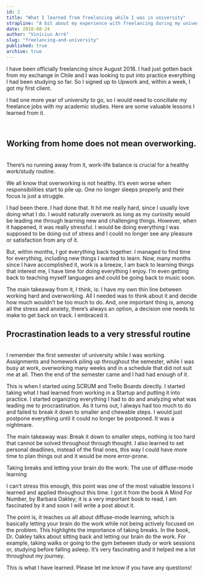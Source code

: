 ```yaml
---
id: 2
title: "What I learned from freelancing while I was in university"
strapline: "A bit about my experience with freelancing during my university course."
date: 2018-08-24
author: "Vinícius Arré"
slug: "freelancing-and-university"
published: true
archive: true
---
```


I have been officially freelancing since August 2018. I had just gotten back from my exchange in Chile and I was looking to put into practice everything I had been studying so far. So I signed up to Upwork and, within a week, I got my first client.

I had one more year of university to go, so I would need to conciliate my freelance jobs with my academic studies. Here are some valuable lessons I learned from it.

<br>

## Working from home does not mean overworking.
<br>
There’s no running away from it, work-life balance is crucial for a healthy work/study routine.

We all know that overworking is not healthy. It’s even worse when responsibilities start to pile up. One no longer sleeps properly and their focus is just a struggle.

I had been there. I had done that. It hit me really hard, since I usually love doing what I do. I would naturally overwork as long as my curiosity would be leading me through learning new and challenging things. However, when it happened, it was really stressful. I would be doing everything I was supposed to be doing out of stress and I could no longer see any pleasure or satisfaction from any of it.

But, within months, I got everything back together. I managed to find time for everything, including new things I wanted to learn. Now, many months since I have accomplished it, work is a breeze, I am back to learning things that interest me, I have time for doing everything I enjoy. I’m even getting back to teaching myself languages and could be going back to music soon.

The main takeaway from it, I think, is: I have my own thin line between working hard and overworking. All I needed was to think about it and decide how much wouldn’t be too much to do. And, one important thing is, among all the stress and anxiety, there’s always an option, a decision one needs to make to get back on track. I embraced it.

## Procrastination leads to a very stressful routine
<br>
I remember the first semester of university while I was working. Assignments and homework piling up throughout the semester, while I was busy at work, overworking many weeks and in a schedule that did not suit me at all. Then the end of the semester came and I had had enough of it.

This is when I started using SCRUM and Trello Boards directly. I started taking what I had learned from working in a Startup and putting it into practice. I started organizing everything I had to do and analyzing what was leading me to procrastination. As it turns out, I always had too much to do and failed to break it down to smaller and chewable steps. I would just postpone everything until it could no longer be postponed. It was a nightmare.

The main takeaway was: Break it down to smaller steps, nothing is too hard that cannot be solved throughout through thought. I also learned to set personal deadlines, instead of the final ones, this way I could have more time to plan things out and it would be more error-prone.

Taking breaks and letting your brain do the work: The use of diffuse-mode learning

I can’t stress this enough, this point was one of the most valuable lessons I learned and applied throughout this time. I got it from the book A Mind For Number, by Barbara Oakley; it is a very important book to read, I am fascinated by it and soon I will write a post about it.

The point is, it teaches us all about diffuse-mode learning, which is basically letting your brain do the work while not being actively focused on the problem. This highlights the importance of taking breaks. In the book, Dr. Oakley talks about sitting back and letting our brain do the work. For example, taking walks or going to the gym between study or work sessions or, studying before falling asleep. It’s very fascinating and it helped me a lot throughout my journey.

This is what I have learned. Please let me know if you have any questions!